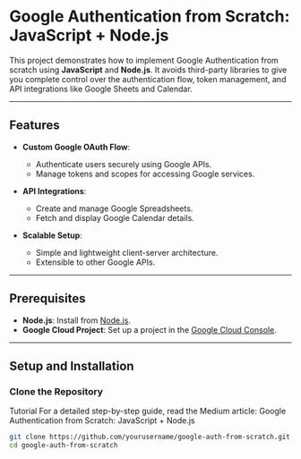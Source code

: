 # Google Authentication from Scratch: JavaScript + Node.js

This project demonstrates how to implement Google Authentication from scratch using **JavaScript** and **Node.js**. It avoids third-party libraries to give you complete control over the authentication flow, token management, and API integrations like Google Sheets and Calendar.

---

## Features

- **Custom Google OAuth Flow**: 
  - Authenticate users securely using Google APIs.
  - Manage tokens and scopes for accessing Google services.

- **API Integrations**:
  - Create and manage Google Spreadsheets.
  - Fetch and display Google Calendar details.

- **Scalable Setup**:
  - Simple and lightweight client-server architecture.
  - Extensible to other Google APIs.

---

## Prerequisites

- **Node.js**: Install from [Node.js](https://nodejs.org/).
- **Google Cloud Project**: Set up a project in the [Google Cloud Console](https://console.cloud.google.com/).

---

## Setup and Installation

### Clone the Repository

Tutorial
For a detailed step-by-step guide, read the Medium article: Google Authentication from Scratch: JavaScript + Node.js

```bash
git clone https://github.com/yourusername/google-auth-from-scratch.git
cd google-auth-from-scratch
